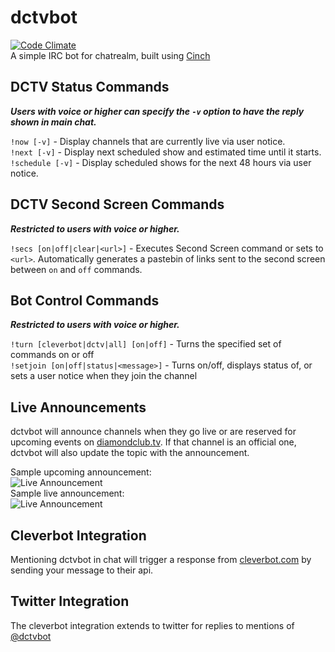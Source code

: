 # dctvbot
[![Code Climate](https://codeclimate.com/github/tinnvec/dctvbot/badges/gpa.svg)](https://codeclimate.com/github/tinnvec/dctvbot)  
A simple IRC bot for chatrealm, built using [Cinch](https://github.com/cinchrb/cinch)  

## DCTV Status Commands
**_Users with voice or higher can specify the `-v` option to have the reply shown in main chat._**  

`!now [-v]` - Display channels that are currently live via user notice.  
`!next [-v]` - Display next scheduled show and estimated time until it starts.  
`!schedule [-v]` - Display scheduled shows for the next 48 hours via user notice.  

## DCTV Second Screen Commands
**_Restricted to users with voice or higher._**  

`!secs [on|off|clear|<url>]` - Executes Second Screen command or sets to `<url>`. Automatically generates a pastebin of links sent to the second screen between `on` and `off` commands.  

## Bot Control Commands
**_Restricted to users with voice or higher._**  

`!turn [cleverbot|dctv|all] [on|off]` - Turns the specified set of commands on or off  
`!setjoin [on|off|status|<message>]` - Turns on/off, displays status of, or sets a user notice when they join the channel  

## Live Announcements
dctvbot will announce channels when they go live or are reserved for upcoming events on [diamondclub.tv](https://diamondclub.tv). If that channel is an official one, dctvbot will also update the topic with the announcement.  

Sample upcoming announcement:  
![Live Announcement](https://dl.dropboxusercontent.com/u/18589646/dctvbot_announce_soon.png)  
Sample live announcement:  
![Live Announcement](https://dl.dropboxusercontent.com/u/18589646/dctvbot_announce_live.png)  

## Cleverbot Integration
Mentioning dctvbot in chat will trigger a response from [cleverbot.com](https://cleverbot.com) by sending your message to their api.  

## Twitter Integration
The cleverbot integration extends to twitter for replies to mentions of [@dctvbot](https://twitter.com/dctvbt)  
